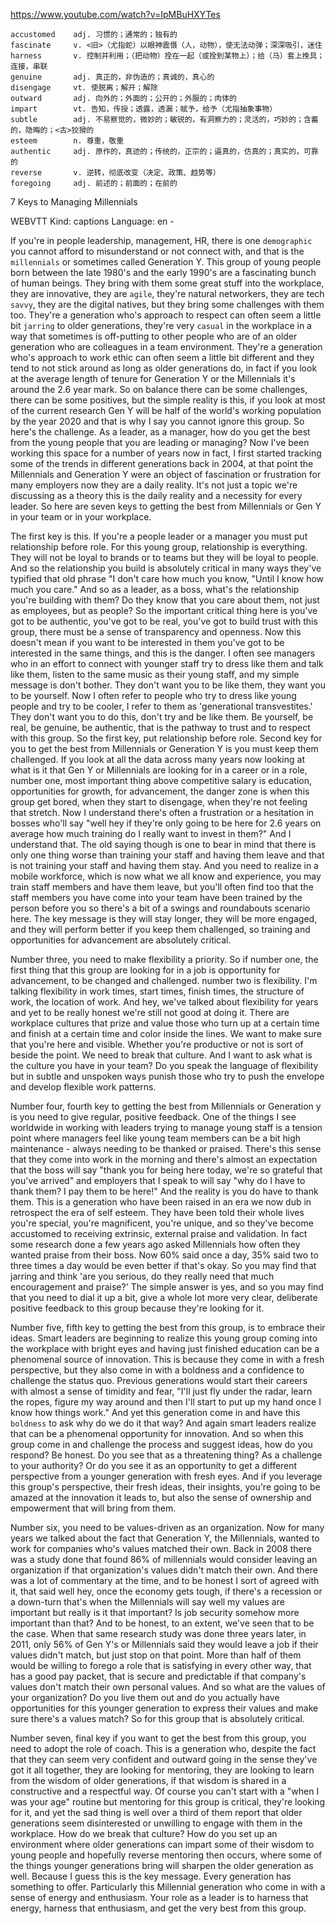 https://www.youtube.com/watch?v=IpMBuHXYTes

```
accustomed    adj. 习惯的；通常的；独有的
fascinate     v. <旧>（尤指蛇）以眼神震慑（人，动物），使无法动弹；深深吸引，迷住
harness       v. 控制并利用；（把动物）拴在一起（或拴到某物上）；给（马）套上挽具；连接，串联
genuine       adj. 真正的，非伪造的；真诚的，真心的
disengage     vt. 使脱离；解开；解除  
outward       adj. 向外的；外面的；公开的；外服的；肉体的
impart        vt. 告知，传授；透露，透漏；赋予，给予（尤指抽象事物）
subtle        adj. 不易察觉的，微妙的；敏锐的，有洞察力的；灵活的，巧妙的；含蓄的，隐晦的；<古>狡猾的
esteem        n. 尊重，敬重
authentic     adj. 原作的，真迹的；传统的，正宗的；逼真的，仿真的；真实的，可靠的
reverse       v. 逆转，彻底改变（决定、政策、趋势等）
foregoing     adj. 前述的；前面的；在前的
```

7 Keys to Managing Millennials

WEBVTT Kind: captions Language: en - 

If you're in people leadership, management, HR, there is one `demographic` you cannot afford to misunderstand or not connect with, and that is the `millennials` or sometimes called Generation Y. This group of young people born between the late 1980's and the early 1990's are a fascinating bunch of human beings. They bring with them some great stuff into the workplace, they are innovative, they are `agile`, they're natural networkers, they are tech `savvy`, they are the digital natives, but they bring some challenges with them too. They're a generation who's approach to respect can often seem a little bit `jarring` to older generations, they're very `casual` in the workplace in a way that sometimes is off-putting to other people who are of an older generation who are colleagues in a team environment. They're a generation who's approach to work ethic can often seem a little bit different and they tend to not stick around as long as older generations do, in fact if you look at the average length of tenure for Generation Y or the Millennials it's around the 2.6 year mark. So on balance there can be some challenges, there can be some positives, but the simple reality is this, if you look at most of the current research Gen Y will be half of the world's working population by the year 2020 and that is why I say you cannot ignore this group. So here's the challenge. As a leader, as a manager, how do you get the best from the young people that you are leading or managing? Now I've been working this space for a number of years now in fact, I first started tracking some of the trends in different generations back in 2004, at that point the Millennials and Generation Y were an object of fascination or frustration for many employers now they are a daily reality. It's not just a topic we're discussing as a theory this is the daily reality and a necessity for every leader. So here are seven keys to getting the best from Millennials or Gen Y in your team or in your workplace. 

The first key is this. If you're a people leader or a manager you must put relationship before role. For this young group, relationship is everything. They will not be loyal to brands or to teams but they will be loyal to people. And so the relationship you build is absolutely critical in many ways they've typified that old phrase "I don't care how much you know, "Until I know how much you care." And so as a leader, as a boss, what's the relationship you're building with them? Do they know that you care about them, not just as employees, but as people? So the important critical thing here is you've got to be authentic, you've got to be real, you've got to build trust with this group, there must be a sense of transparency and openness. Now this doesn't mean if you want to be interested in them you've got to be interested in the same things, and this is the danger. I often see managers who in an effort to connect with younger staff try to dress like them and talk like them, listen to the same music as their young staff, and my simple message is don't bother. They don't want you to be like them, they want you to be yourself. Now I often refer to people who try to dress like young people and try to be cooler, I refer to them as 'generational transvestites.' They don't want you to do this, don't try and be like them. Be yourself, be real, be genuine, be authentic, that is the pathway to trust and to respect with this group. So the first key, put relationship before role. Second key for you to get the best from Millennials or Generation Y is you must keep them challenged. If you look at all the data across many years now looking at what is it that Gen Y or Millennials are looking for in a career or in a role, number one, most important thing above competitive salary is education, opportunities for growth, for advancement, the danger zone is when this group get bored, when they start to disengage, when they're not feeling that stretch. Now I understand there's often a frustration or a hesitation in bosses who'll say "well hey if they're only going to be here for 2.6 years on average how much training do I really want to invest in them?" And I understand that. The old saying though is one to bear in mind that there is only one thing worse than training your staff and having them leave and that is not training your staff and having them stay. And you need to realize in a mobile workforce, which is now what we all know and experience, you may train staff members and have them leave, but you'll often find too that the staff members you have come into your team have been trained by the person before you so there's a bit of a swings and roundabouts scenario here. The key message is they will stay longer, they will be more engaged, and they will perform better if you keep them challenged, so training and opportunities for advancement are absolutely critical. 

Number three, you need to make flexibility a priority. So if number one, the first thing that this group are looking for in a job is opportunity for advancement, to be changed and challenged. number two is flexibility. I'm talking flexibility in work times, start times, finish times, the structure of work, the location of work. And hey, we've talked about flexibility for years and yet to be really honest we're still not good at doing it. There are workplace cultures that prize and value those who turn up at a certain time and finish at a certain time and color inside the lines. We want to make sure that you're here and visible. Whether you're productive or not is sort of beside the point. We need to break that culture. And I want to ask what is the culture you have in your team? Do you speak the language of flexibility but in subtle and unspoken ways punish those who try to push the envelope and develop flexible work patterns. 

Number four, fourth key to getting the best from Millennials or Generation y is you need to give regular, positive feedback. One of the things I see worldwide in working with leaders trying to manage young staff is a tension point where managers feel like young team members can be a bit high maintenance - always needing to be thanked or praised. There's this sense that they come into work in the morning and there's almost an expectation that the boss will say "thank you for being here today, we're so grateful that you've arrived" and employers that I speak to will say "why do I have to thank them? I pay them to be here!" And the reality is you do have to thank them. This is a generation who have been raised in an era we now dub in retrospect the era of self esteem. They have been told their whole lives you're special, you're magnificent, you're unique, and so they've become accustomed to receiving extrinsic, external praise and validation. In fact some research done a few years ago asked Millennials how often they wanted praise from their boss. Now 60% said once a day, 35% said two to three times a day would be even better if that's okay. So you may find that jarring and think 'are you serious, do they really need that much encouragement and praise?' The simple answer is yes, and so you may find that you need to dial it up a bit, give a whole lot more very clear, deliberate positive feedback to this group because they're looking for it. 

Number five, fifth key to getting the best from this group, is to embrace their ideas. Smart leaders are beginning to realize this young group coming into the workplace with bright eyes and having just finished education can be a phenomenal source of innovation. This is because they come in with a fresh perspective, but they also come in with a boldness and a confidence to challenge the status quo. Previous generations would start their careers with almost a sense of timidity and fear, "I'll just fly under the radar, learn the ropes, figure my way around and then I'll start to put up my hand once I know how things work." And yet this generation come in and have this `boldness` to ask why do we do it that way? And again smart leaders realize that can be a phenomenal opportunity for innovation. And so when this group come in and challenge the process and suggest ideas, how do you respond? Be honest. Do you see that as a threatening thing? As a challenge to your authority? Or do you see it as an opportunity to get a different perspective from a younger generation with fresh eyes. And if you leverage this group's perspective, their fresh ideas, their insights, you're going to be amazed at the innovation it leads to, but also the sense of ownership and empowerment that will bring from them. 

Number six, you need to be values-driven as an organization. Now for many years we talked about the fact that Generation Y, the Millennials, wanted to work for companies who's values matched their own. Back in 2008 there was a study done that found 86% of millennials would consider leaving an organization if that organization's values didn't match their own. And there was a lot of commentary at the time, and to be honest I sort of agreed with it, that said well hey, once the economy gets tough, if there's a recession or a down-turn that's when the Millennials will say well my values are important but really is it that important? Is job security somehow more important than that? And to be honest, to an extent, we've seen that to be the case. When that same research study was done three years later, in 2011, only 56% of Gen Y's or Millennials said they would leave a job if their values didn't match, but just stop on that point. More than half of them would be willing to forego a role that is satisfying in every other way, that has a good pay packet, that is secure and predictable if that company's values don't match their own personal values. And so what are the values of your organization? Do you live them out and do you actually have opportunities for this younger generation to express their values and make sure there's a values match? So for this group that is absolutely critical. 

Number seven, final key if you want to get the best from this group, you need to adopt the role of coach. This is a generation who, despite the fact that they can seem very confident and outward going in the sense they've got it all together, they are looking for mentoring, they are looking to learn from the wisdom of older generations, if that wisdom is shared in a constructive and a respectful way. Of course you can't start with a "when I was your age" routine but mentoring for this group is critical, they're looking for it, and yet the sad thing is well over a third of them report that older generations seem disinterested or unwilling to engage with them in the workplace. How do we break that culture? How do you set up an environment where older generations can impart some of their wisdom to young people and hopefully reverse mentoring then occurs, where some of the things younger generations bring will sharpen the older generation as well. Because I guess this is the key message. Every generation has something to offer. Particularly this Millennial generation who come in with a sense of energy and enthusiasm. Your role as a leader is to harness that energy, harness that enthusiasm, and get the very best from this group. 